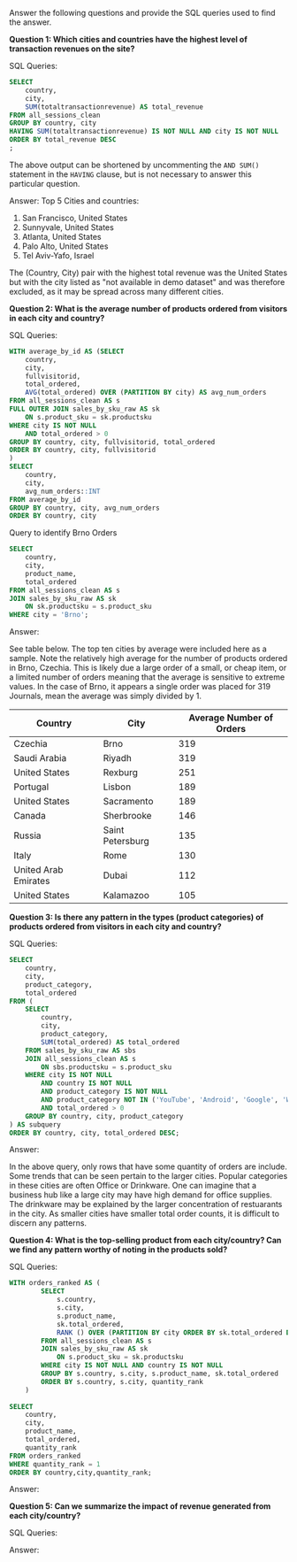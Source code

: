 Answer the following questions and provide the SQL queries used to find the answer.

    
**Question 1: Which cities and countries have the highest level of transaction revenues on the site?**


SQL Queries:
```sql
SELECT
	country,
	city,
	SUM(totaltransactionrevenue) AS total_revenue
FROM all_sessions_clean
GROUP BY country, city
HAVING SUM(totaltransactionrevenue) IS NOT NULL AND city IS NOT NULL
ORDER BY total_revenue DESC
;
```
The above output can be shortened by uncommenting the ```AND SUM()``` statement in the ```HAVING``` clause, but is not necessary to answer this particular question.  

Answer: Top 5 Cities and countries:

1. San Francisco, United States 
2. Sunnyvale, United States
3. Atlanta, United States
4. Palo Alto, United States
5. Tel Aviv-Yafo, Israel

The (Country, City) pair with the highest total revenue was the United States but with the city listed as "not available in demo dataset" and was therefore excluded, as it may be spread across many different cities. 


**Question 2: What is the average number of products ordered from visitors in each city and country?**


SQL Queries:
```sql
WITH average_by_id AS (SELECT 
	country,
	city,
	fullvisitorid,
	total_ordered,
	AVG(total_ordered) OVER (PARTITION BY city) AS avg_num_orders
FROM all_sessions_clean AS s
FULL OUTER JOIN sales_by_sku_raw AS sk
	ON s.product_sku = sk.productsku
WHERE city IS NOT NULL
	AND total_ordered > 0
GROUP BY country, city, fullvisitorid, total_ordered
ORDER BY country, city, fullvisitorid
)
SELECT
	country,
	city,
	avg_num_orders::INT
FROM average_by_id
GROUP BY country, city, avg_num_orders
ORDER BY country, city
```

Query to identify Brno Orders
```sql
SELECT
	country,
	city,
	product_name,
	total_ordered
FROM all_sessions_clean AS s
JOIN sales_by_sku_raw AS sk
	ON sk.productsku = s.product_sku
WHERE city = 'Brno';
```

Answer:

See table below. The top ten cities by average were included here as a sample. Note the relatively high average for the number of products ordered in Brno, Czechia. This is likely due a large order of a small, or cheap item, or a limited number of orders meaning that the average is sensitive to extreme values. In the case of Brno, it appears a single order was placed for 319 Journals, mean the average was simply divided by 1.  

| Country         | City             | Average Number of Orders |
|-----------------|------------------|---------------------------|
| Czechia         | Brno             | 319                       |
| Saudi Arabia    | Riyadh           | 319                       |
| United States   | Rexburg          | 251                       |
| Portugal        | Lisbon           | 189                       |
| United States   | Sacramento       | 189                       |
| Canada          | Sherbrooke       | 146                       |
| Russia          | Saint Petersburg | 135                       |
| Italy           | Rome             | 130                       |
| United Arab Emirates | Dubai       | 112                       |
| United States   | Kalamazoo        | 105                       |





**Question 3: Is there any pattern in the types (product categories) of products ordered from visitors in each city and country?**


SQL Queries:
```sql
SELECT 
	country,
	city,
	product_category,
	total_ordered
FROM (
    SELECT 
        country,
        city,
        product_category,
        SUM(total_ordered) AS total_ordered
    FROM sales_by_sku_raw AS sbs
    JOIN all_sessions_clean AS s
        ON sbs.productsku = s.product_sku
    WHERE city IS NOT NULL 
		AND country IS NOT NULL
		AND product_category IS NOT NULL
		AND product_category NOT IN ('YouTube', 'Android', 'Google', 'Waze')
		AND total_ordered > 0
    GROUP BY country, city, product_category
) AS subquery
ORDER BY country, city, total_ordered DESC;
```
Answer: 

In the above query, only rows that have some quantity of orders are include. Some trends that can be seen pertain to the larger cities. Popular categories in these cities are often Office or Drinkware. One can imagine that a business hub like a large city may have high demand for office supplies. The drinkware may be explained by the larger concentration of restuarants in the city. As smaller cities have smaller total order counts, it is difficult to discern any patterns. 

**Question 4: What is the top-selling product from each city/country? Can we find any pattern worthy of noting in the products sold?**


SQL Queries:
```sql
WITH orders_ranked AS (
		SELECT
			s.country,
			s.city,
			s.product_name,
			sk.total_ordered,
			RANK () OVER (PARTITION BY city ORDER BY sk.total_ordered DESC) AS quantity_rank
		FROM all_sessions_clean AS s
		JOIN sales_by_sku_raw AS sk
			ON s.product_sku = sk.productsku
		WHERE city IS NOT NULL AND country IS NOT NULL
		GROUP BY s.country, s.city, s.product_name, sk.total_ordered
		ORDER BY s.country, s.city, quantity_rank
	)
	
SELECT
	country,
	city,
	product_name,
	total_ordered,
	quantity_rank
FROM orders_ranked
WHERE quantity_rank = 1
ORDER BY country,city,quantity_rank;
```


Answer:





**Question 5: Can we summarize the impact of revenue generated from each city/country?**

SQL Queries:



Answer:







